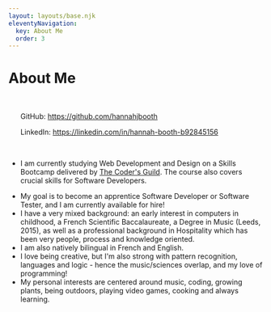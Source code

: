 ```yaml
---
layout: layouts/base.njk
eleventyNavigation:
  key: About Me
  order: 3
---
```

# About Me
<ul class="about-me">
<br>
<p>
  GitHub: <a href="https://github.com/hannahjbooth" target="_blank">https://github.com/hannahjbooth</a>

  LinkedIn: <a href="https://linkedin.com/in/hannah-booth-b92845156" target="_blank">https://linkedin.com/in/hannah-booth-b92845156</a>
</p>  
<br>

<li class="study"><p>I am currently studying Web Development and Design on a Skills Bootcamp delivered by <a href="https://thecodersguild.org.uk/" target="_blank">The Coder's Guild</a>. The course also covers crucial skills for Software Developers.</p></li>
<li class="work">My goal is to become an apprentice Software Developer or Software Tester, and I am currently available for hire! </li>

<li class="background">I have a very mixed background: an early interest in computers in childhood, a French Scientific Baccalaureate, a Degree in Music (Leeds, 2015), as well as a professional background in Hospitality which has been very people, process and knowledge oriented.</li>
<li class="language"> I am also natively bilingual in French and English.</li>

<li class="traits">I love being creative, but I'm also strong with pattern recognition, languages and logic - hence the music/sciences overlap, and my love of programming! </li>

<li class="hobbies">My personal interests are centered around music, coding, growing plants, being outdoors, playing video games, cooking and always learning.</li>
</ul>
